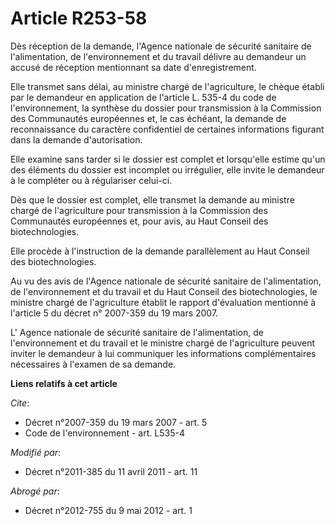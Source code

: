 # Article R253-58

Dès réception de la demande, l'Agence nationale de sécurité sanitaire de l'alimentation, de l'environnement et du travail
délivre au demandeur un accusé de réception mentionnant sa date d'enregistrement. 

Elle transmet sans délai, au ministre chargé de l'agriculture, le chèque établi par le demandeur en application de l'article
L. 535-4 du code de l'environnement, la synthèse du dossier pour transmission à la Commission des Communautés européennes et,
le cas échéant, la demande de reconnaissance du caractère confidentiel de certaines informations figurant dans la demande
d'autorisation. 

Elle examine sans tarder si le dossier est complet et lorsqu'elle estime qu'un des éléments du dossier est incomplet ou
irrégulier, elle invite le demandeur à le compléter ou à régulariser celui-ci. 

Dès que le dossier est complet, elle transmet la demande au ministre chargé de l'agriculture pour transmission à la
Commission des Communautés européennes et, pour avis, au Haut Conseil des biotechnologies. 

Elle procède à l'instruction de la demande parallèlement au Haut Conseil des biotechnologies. 

Au vu des avis de l'Agence nationale de sécurité sanitaire de l'alimentation, de l'environnement et du travail et du Haut
Conseil des biotechnologies, le ministre chargé de l'agriculture établit le rapport d'évaluation mentionné à l'article 5 du
décret n° 2007-359 du 19 mars 2007. 

L' Agence nationale de sécurité sanitaire de l'alimentation, de l'environnement et du travail et le ministre chargé de
l'agriculture peuvent inviter le demandeur à lui communiquer les informations complémentaires nécessaires à l'examen de sa
demande.

**Liens relatifs à cet article**

_Cite_:

  - Décret n°2007-359 du 19 mars 2007 - art. 5
  - Code de l'environnement - art. L535-4

_Modifié par_:

  - Décret n°2011-385 du 11 avril 2011 - art. 11

_Abrogé par_:

  - Décret n°2012-755 du 9 mai 2012 - art. 1
